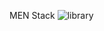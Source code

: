 MEN Stack
![library](https://github.com/user-attachments/assets/60ef1626-16ee-4597-91e7-59f9966f351a)
